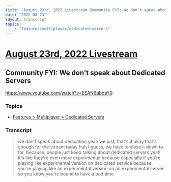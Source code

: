 ```yaml
---
title: "August 23rd, 2022 Livestream Community FYI: We don't speak about Dedicated Servers"
date: "2022-08-23"
layout: transcript
topics:
    - "features/multiplayer/dedicated-servers"
---
```

# [August 23rd, 2022 Livestream](../2022-08-23.md)
## Community FYI: We don't speak about Dedicated Servers
https://www.youtube.com/watch?v=EEAN6qboaY0

### Topics
* [Features > Multiplayer > Dedicated Servers](../topics/features/multiplayer/dedicated-servers.md)

### Transcript

> we don't speak about dedication yeah we just, that's it okay that's enough for the stream today huh I guess, we have to close it down to for, because, people just keep talking about dedicated servers yeah it's like they're even more experimental because especially if you're playing like experimental version on dedicated service because you're playing like an experimental version on an experimental server so you know you're bound to have a bad time
